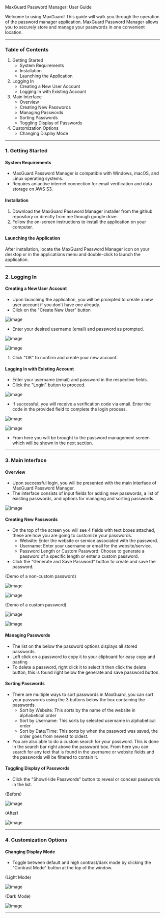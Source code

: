 
MaxGuard Password Manager: User Guide

Welcome to using MaxGuard! This guide will walk you through the operation of the password manager application. MaxGuard Password Manager allows you to securely store and manage your passwords in one convenient location.


---


### Table of Contents



1. Getting Started
    * System Requirements
    * Installation
    * Launching the Application
2. Logging In
    * Creating a New User Account
    * Logging In with Existing Account
3. Main Interface
    * Overview
    * Creating New Passwords
    * Managing Passwords
    * Sorting Passwords
    * Toggling Display of Passwords
4. Customization Options
    * Changing Display Mode


---


### 1. Getting Started


#### System Requirements



* MaxGuard Password Manager is compatible with Windows, macOS, and Linux operating systems.
* Requires an active internet connection for email verification and data storage on AWS S3.


#### Installation



1. Download the MaxGuard Password Manager installer from the github repository or directly from me through google drive.
2. Follow the on-screen instructions to install the application on your computer.


#### Launching the Application

After installation, locate the MaxGuard Password Manager icon on your desktop or in the applications menu and double-click to launch the application.


---


### 2. Logging In


#### Creating a New User Account



* Upon launching the application, you will be prompted to create a new user account if you don't have one already.
* Click on the "Create New User" button 

![image](https://github.com/max-gallagher/MaxGCapstone/assets/70865313/9b5cdf63-accb-46dd-804e-73a6a59f29d1)



* Enter your desired username (email) and password as prompted.

![image](https://github.com/max-gallagher/MaxGCapstone/assets/70865313/6a43e4b0-6411-40fa-8d19-15c0ab0a09df)



     

![image](https://github.com/max-gallagher/MaxGCapstone/assets/70865313/fdc6d2de-7503-4295-a912-b556ce8cc4ee)

1. Click "OK" to confirm and create your new account.


#### Logging In with Existing Account



* Enter your username (email) and password in the respective fields.
* Click the "Login" button to proceed.


![image](https://github.com/max-gallagher/MaxGCapstone/assets/70865313/d9e99091-b26a-4539-b6ca-86835335ef8e)


* If successful, you will receive a verification code via email. Enter the code in the provided field to complete the login process.


![image](https://github.com/max-gallagher/MaxGCapstone/assets/70865313/340b1558-5a31-4d60-9e81-3618ce799209)

![image](https://github.com/max-gallagher/MaxGCapstone/assets/70865313/35c09681-d0b7-498f-84c6-894f7976b432)


* From here you will be brought to the password management screen which will be shown in the next section.


---


### 3. Main Interface


#### Overview



* Upon successful login, you will be presented with the main interface of MaxGuard Password Manager.
* The interface consists of input fields for adding new passwords, a list of existing passwords, and options for managing and sorting passwords.

![image](https://github.com/max-gallagher/MaxGCapstone/assets/70865313/88e8473d-1874-42e0-9387-979a980f94a0)


#### Creating New Passwords



* On the top of the screen you will see 4 fields with text boxes attached, these are how you are going to customize your passwords.  
    * Website: Enter the website or service associated with the password.
    * Username: Enter your username or email for the website/service.
    * Password Length or Custom Password: Choose to generate a password of a specific length or enter a custom password.
* Click the "Generate and Save Password" button to create and save the password.

(Demo of a non-custom password)



![image](https://github.com/max-gallagher/MaxGCapstone/assets/70865313/fda58685-9bba-45ed-aadd-1074ba294d7d)

![image](https://github.com/max-gallagher/MaxGCapstone/assets/70865313/8e9903f0-4f3b-4690-9edd-039846ccb444)



(Demo of a custom password)


![image](https://github.com/max-gallagher/MaxGCapstone/assets/70865313/d4f0d4a0-83f4-413d-8c84-5b87673a5cfe)

![image](https://github.com/max-gallagher/MaxGCapstone/assets/70865313/74f7be53-4168-4d1e-8354-b85b8fcec552)


#### Managing Passwords



* The list on the below the password options displays all stored passwords.
* Left click on a password to copy it to your clipboard for easy copy and pasting
* To delete a password, right click it to select it then click the delete button, this is found right below the generate and save password button.


#### Sorting Passwords



* There are multiple ways to sort passwords in MaxGuard, you can sort your passwords using the 3 buttons below the box containing the passwords.
    * Sort by Website: This sorts by the name of the website in alphabetical order
    * Sort by Username: This sorts by selected username in alphabetical order
    * Sort by Date/Time: This sorts by when the password was saved, the order goes from newest to oldest.
* You are also able to do a custom search for your password. This is done in the search bar right above the password box. From here you can search for any text that is found in the username or website fields and the passwords will be filtered to contain it.


#### Toggling Display of Passwords



* Click the "Show/Hide Passwords" button to reveal or conceal passwords in the list.

(Before)



![image](https://github.com/max-gallagher/MaxGCapstone/assets/70865313/70a08b43-3807-4ce5-9e0d-3903f9dfad57)



(After)



![image](https://github.com/max-gallagher/MaxGCapstone/assets/70865313/a9e4277a-71da-4c84-af5c-8c91a37687d1)




---


### 4. Customization Options


#### Changing Display Mode



* Toggle between default and high contrast/dark mode by clicking the "Contrast Mode" button at the top of the window.

(Light Mode)



![image](https://github.com/max-gallagher/MaxGCapstone/assets/70865313/22b84659-410c-4746-a63f-19549fe00753)



(Dark Mode)



![image](https://github.com/max-gallagher/MaxGCapstone/assets/70865313/fc3b9d00-ea28-40bb-bc0b-deb46ccc8a1d)




---
